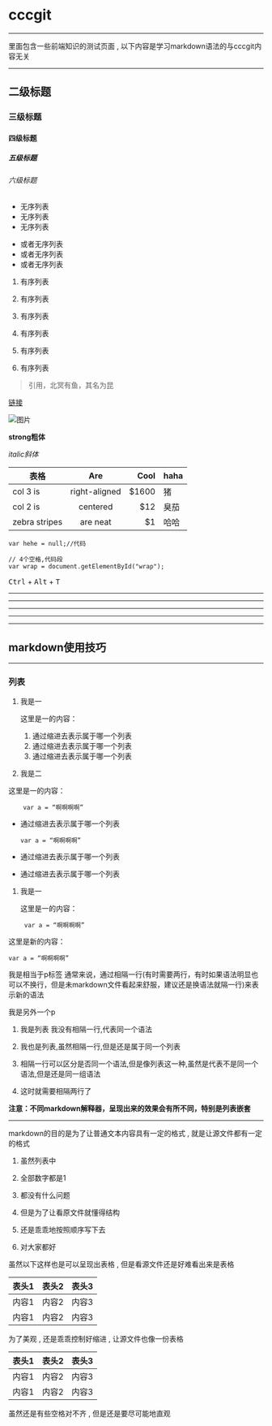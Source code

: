 # cccgit
***
里面包含一些前端知识的测试页面 , 以下内容是学习markdown语法的与cccgit内容无关
***
## 二级标题
### 三级标题
#### 四级标题
##### 五级标题
###### 六级标题


* 无序列表
* 无序列表
* 无序列表


- 或者无序列表
- 或者无序列表
- 或者无序列表


1. 有序列表
2. 有序列表
3. 有序列表


1. 有序列表
1. 有序列表
1. 有序列表





>引用，北冥有鱼，其名为昆

[链接](https://github.com/cccikov/)

![图片](https://avatars2.githubusercontent.com/u/16117570?v=3&s=460)

**strong粗体**

*italic斜体*

| 表格          | Are           | Cool  | haha |
| ------------- |:-------------:| -----:| -----|
| col 3 is      | right-aligned | $1600 |     猪|
| col 2 is      | centered      |   $12 |   臭茄|
| zebra stripes | are neat      |    $1 |  哈哈 |

`var hehe = null;//代码`

    // 4个空格,代码段
    var wrap = document.getElementById("wrap");

<kbd>Ctrl</kbd> + <kbd>Alt</kbd> + <kbd>T</kbd>

* * *

***

*****

- - -

---------------------------------------





## markdown使用技巧

---------------

### 列表

1. 我是一

     这里是一的内容：

     1. 通过缩进去表示属于哪一个列表
     2. 通过缩进去表示属于哪一个列表
     3. 通过缩进去表示属于哪一个列表

2. 我是二

  这里是一的内容：

	    var a = “啊啊啊啊”

  * 通过缩进去表示属于哪一个列表

  		var a = “啊啊啊啊”

  * 通过缩进去表示属于哪一个列表



  * 通过缩进去表示属于哪一个列表

1. 我是一

	这里是一的内容：

		var a = “啊啊啊啊”

这里是新的内容：

    var a = “啊啊啊啊”

我是相当于p标签
通常来说，通过相隔一行(有时需要两行，有时如果语法明显也可以不换行，但是未markdown文件看起来舒服，建议还是换语法就隔一行)来表示新的语法

我是另外一个p


1. 我是列表
    我没有相隔一行,代表同一个语法

2. 我也是列表,虽然相隔一行,但是还是属于同一个列表

3. 相隔一行可以区分是否同一个语法,但是像列表这一种,虽然是代表不是同一个语法,但是还是同一组语法


1. 这时就需要相隔两行了

**注意：不同markdown解释器，呈现出来的效果会有所不同，特别是列表嵌套**

-----------------------------

markdown的目的是为了让普通文本内容具有一定的格式 , 就是让源文件都有一定的格式

1. 虽然列表中
1. 全部数字都是1
1. 都没有什么问题


1. 但是为了让看原文件就懂得结构
2. 还是乖乖地按照顺序写下去
3. 对大家都好


虽然以下这样也是可以呈现出表格 , 但是看源文件还是好难看出来是表格

|表头1|表头2|表头3|
|-|-|-|
|内容1|内容2|内容3|
|内容1|内容2|内容3|

为了美观 , 还是乖乖控制好缩进 , 让源文件也像一份表格

| 表头1 | 表头2 | 表头3 |
|-------|------|------|
| 内容1 | 内容2 | 内容3 |
| 内容1 | 内容2 | 内容3 |

虽然还是有些空格对不齐 , 但是还是要尽可能地直观
